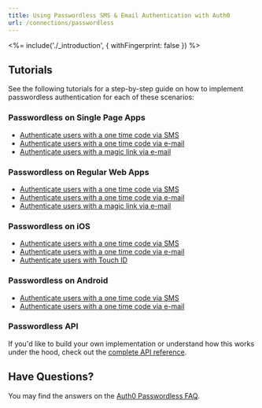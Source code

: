 ```yaml
---
title: Using Passwordless SMS & Email Authentication with Auth0
url: /connections/passwordless
---
```


<%= include('./_introduction', { withFingerprint: false }) %>

## Tutorials

See the following tutorials for a step-by-step guide on how to implement passwordless authentication for each of these scenarios:

### Passwordless on Single Page Apps

 - [Authenticate users with a one time code via SMS](/connections/passwordless/spa-sms)
 - [Authenticate users with a one time code via e-mail](/connections/passwordless/spa-email-code)
 - [Authenticate users with a magic link via e-mail](/connections/passwordless/spa-email-link)

### Passwordless on Regular Web Apps

 - [Authenticate users with a one time code via SMS](/connections/passwordless/regular-web-app-sms)
 - [Authenticate users with a one time code via e-mail](/connections/passwordless/regular-web-app-email-code)
 - [Authenticate users with a magic link via e-mail](/connections/passwordless/regular-web-app-email-link)

### Passwordless on iOS

 - [Authenticate users with a one time code via SMS](/connections/passwordless/ios-sms-swift)
 - [Authenticate users with a one time code via e-mail](/connections/passwordless/ios-email-swift)
 - [Authenticate users with Touch ID](/connections/passwordless/ios-touch-id-swift)

### Passwordless on Android

 - [Authenticate users with a one time code via SMS](/connections/passwordless/android-sms)
 - [Authenticate users with a one time code via e-mail](/connections/passwordless/android-email)

### Passwordless API

If you'd like to build your own implementation or understand how this works under the hood, check out the [complete API reference](/auth-api#passwordless).

## Have Questions?

You may find the answers on the [Auth0 Passwordless FAQ](/connections/passwordless/faq).
